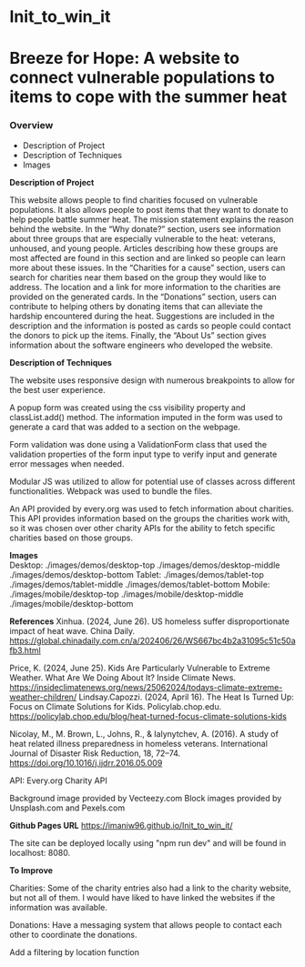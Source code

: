 # Init_to_win_it

# Breeze for Hope: A website to connect vulnerable populations to items to cope with the summer heat

### Overview

- Description of Project
- Description of Techniques
- Images

**Description of Project**

This website allows people to find charities focused on vulnerable populations. It also allows people to post items that they want to donate to help people battle summer heat.
The mission statement explains the reason behind the website. In the “Why donate?” section, users see information about three groups that are especially vulnerable to the heat: veterans, unhoused, and young people. Articles describing how these groups are most affected are found in this section and are linked so people can learn more about these issues. In the “Charities for a cause” section, users can search for charities near them based on the group they would like to address. The location and a link for more information to the charities are provided on the generated cards.
In the “Donations” section, users can contribute to helping others by donating items that can alleviate the hardship encountered during the heat. Suggestions are included in the description and the information is posted as cards so people could contact the donors to pick up the items.
Finally, the “About Us” section gives information about the software engineers who developed the website.

**Description of Techniques**

The website uses responsive design with numerous breakpoints to allow for the best user experience.

A popup form was created using the css visibility property and classList.add() method. The information imputed in the form was used to generate a card that was added to a section on the webpage.

Form validation was done using a ValidationForm class that used the validation properties of the form input type to verify input and generate error messages when needed.

Modular JS was utilized to allow for potential use of classes across different functionalities. Webpack was used to bundle the files.

An API provided by every.org was used to fetch information about charities. This API provides information based on the groups the charities work with, so it was chosen over other charity APIs for the ability to fetch specific charities based on those groups.

**Images**  
Desktop:
./images/demos/desktop-top
./images/demos/desktop-middle
./images/demos/desktop-bottom
Tablet:
./images/demos/tablet-top
./images/demos/tablet-middle
./images/demos/tablet-bottom
Mobile:
./images/mobile/desktop-top
./images/mobile/desktop-middle
./images/mobile/desktop-bottom

**References**
Xinhua. (2024, June 26). US homeless suffer disproportionate impact of heat wave. China Daily. https://global.chinadaily.com.cn/a/202406/26/WS667bc4b2a31095c51c50afb3.html

Price, K. (2024, June 25). Kids Are Particularly Vulnerable to Extreme Weather. What Are We Doing About It? Inside Climate News. https://insideclimatenews.org/news/25062024/todays-climate-extreme-weather-children/
‌
Lindsay.Capozzi. (2024, April 16). The Heat Is Turned Up: Focus on Climate Solutions for Kids. Policylab.chop.edu. https://policylab.chop.edu/blog/heat-turned-focus-climate-solutions-kids

Nicolay, M., M. Brown, L., Johns, R., & Ialynytchev, A. (2016). A study of heat related illness preparedness in homeless veterans. International Journal of Disaster Risk Reduction, 18, 72–74. https://doi.org/10.1016/j.ijdrr.2016.05.009

API: Every.org Charity API

Background image provided by Vecteezy.com
Block images provided by Unsplash.com and Pexels.com

**Github Pages URL**
https://imaniw96.github.io/Init_to_win_it/

The site can be deployed locally using "npm run dev" and will be found in localhost: 8080.

**To Improve**

Charities: Some of the charity entries also had a link to the charity website, but not all of them. I would have liked to have linked the websites if the information was available.

Donations: Have a messaging system that allows people to contact each other to coordinate the donations.

Add a filtering by location function
